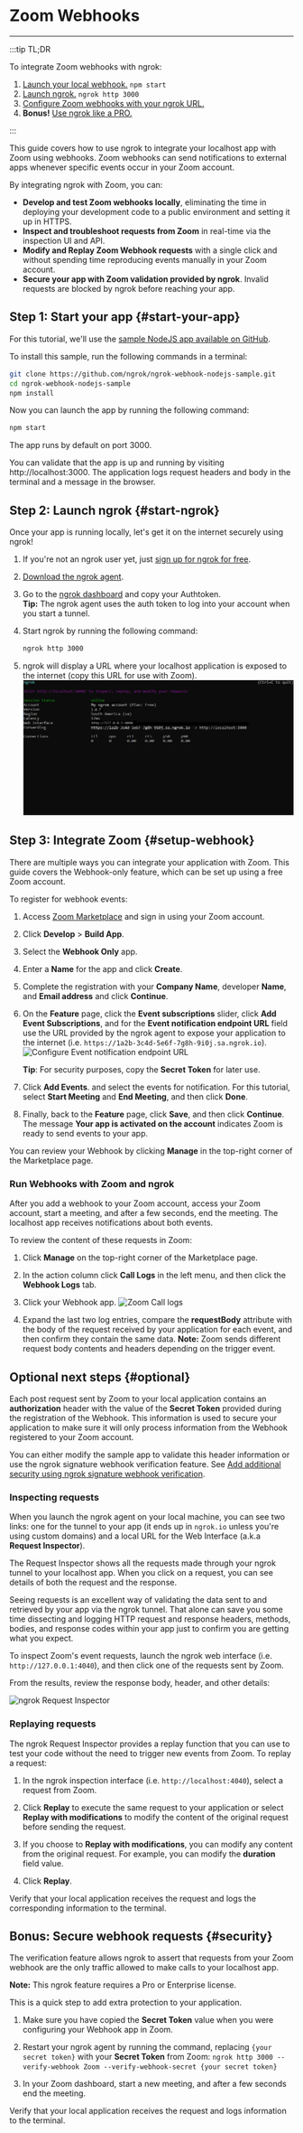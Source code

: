 # Zoom Webhooks
------------

:::tip TL;DR

To integrate Zoom webhooks with ngrok:
1. [Launch your local webhook.](#start-your-app) `npm start`
1. [Launch ngrok.](#start-ngrok) `ngrok http 3000`
1. [Configure Zoom webhooks with your ngrok URL.](#setup-webhook)
1. **Bonus!** [Use ngrok like a PRO.](#security)

:::


This guide covers how to use ngrok to integrate your localhost app with Zoom using webhooks.
Zoom webhooks can send notifications to external apps whenever specific events occur in your Zoom account.

By integrating ngrok with Zoom, you can:

- **Develop and test Zoom webhooks locally**, eliminating the time in deploying your development code to a public environment and setting it up in HTTPS.
- **Inspect and troubleshoot requests from Zoom** in real-time via the inspection UI and API.
- **Modify and Replay Zoom Webhook requests** with a single click and without spending time reproducing events manually in your Zoom account.
- **Secure your app with Zoom validation provided by ngrok**. Invalid requests are blocked by ngrok before reaching your app.


## **Step 1**: Start your app {#start-your-app}

For this tutorial, we'll use the [sample NodeJS app available on GitHub](https://github.com/ngrok/ngrok-webhook-nodejs-sample). 

To install this sample, run the following commands in a terminal:

```bash
git clone https://github.com/ngrok/ngrok-webhook-nodejs-sample.git
cd ngrok-webhook-nodejs-sample
npm install
```

Now you can launch the app by running the following command: 

```bash
npm start
```

The app runs by default on port 3000. 

You can validate that the app is up and running by visiting http://localhost:3000. The application logs request headers and body in the terminal and a message in the browser.


## **Step 2**: Launch ngrok {#start-ngrok}

Once your app is running locally, let's get it on the internet securely using ngrok! 

1. If you're not an ngrok user yet, just [sign up for ngrok for free](https://ngrok.com/signup).

1. [Download the ngrok agent](https://ngrok.com/download).

1. Go to the [ngrok dashboard](https://dashboard.ngrok.com) and copy your Authtoken. <br />
    **Tip:** The ngrok agent uses the auth token to log into your account when you start a tunnel.
    
1. Start ngrok by running the following command:
    ```bash
    ngrok http 3000
    ```

1. ngrok will display a URL where your localhost application is exposed to the internet (copy this URL for use with Zoom).
    ![ngrok agent running](/img/integrations/launch_ngrok_tunnel.png)


## **Step 3**: Integrate Zoom {#setup-webhook}

There are multiple ways you can integrate your application with Zoom. This guide covers the Webhook-only feature, which can be set up using a free Zoom account.

To register for webhook events:

1. Access [Zoom Marketplace](https://marketplace.Zoom.us/) and sign in using your Zoom account.

1. Click **Develop** > **Build App**.

1. Select the **Webhook Only** app.

1. Enter a **Name** for the app and click **Create**.

1. Complete the registration with your **Company Name**, developer **Name**, and **Email address**  and click **Continue**.

1. On the **Feature** page, click the **Event subscriptions** slider, click **Add Event Subscriptions**, and for the **Event notification endpoint URL** field use the URL provided by the ngrok agent to expose your application to the internet (i.e. `https://1a2b-3c4d-5e6f-7g8h-9i0j.sa.ngrok.io`).
    ![Configure Event notification endpoint URL](img/ngrok_url_configuration_zoom.png)
    
    **Tip**: For security purposes, copy the **Secret Token** for later use.

1. Click **Add Events**. and select the events for notification. For this tutorial, select **Start Meeting** and **End Meeting**, and then click **Done**.

1. Finally, back to the **Feature** page, click **Save**, and then click **Continue**.
The message **Your app is activated on the account** indicates Zoom is ready to send events to your app.

You can review your Webhook by clicking **Manage** in the top-right corner of the Marketplace page.


### Run Webhooks with Zoom and ngrok

After you add a webhook to your Zoom account, access your Zoom account, start a meeting, and after a few seconds, end the meeting.
The localhost app receives notifications about both events.

To review the content of these requests in Zoom:

1. Click **Manage** on the top-right corner of the Marketplace page.

1. In the action column click **Call Logs** in the left menu, and then click the **Webhook Logs** tab.

1. Click your Webhook app.
    ![Zoom Call logs](img/review_zoom_call_logs.png)

1. Expand the last two log entries, compare the **requestBody** attribute with the body of the request received by your application for each event, and then confirm they contain the same data.
    **Note:** Zoom sends different request body contents and headers depending on the trigger event.


## Optional next steps {#optional}

Each post request sent by Zoom to your local application contains an **authorization** header with the value of the **Secret Token** provided during the registration of the Webhook.
This information is used to secure your application to make sure it will only process information from the Webhook registered to your Zoom account.

You can either modify the sample app to validate this header information or use the ngrok signature webhook verification feature. See [Add additional security using ngrok signature webhook verification](#security).


### Inspecting requests

When you launch the ngrok agent on your local machine, you can see two links: one for the tunnel to your app (it ends up in `ngrok.io` unless you're using custom domains) and a local URL for the Web Interface (a.k.a **Request Inspector**).

The Request Inspector shows all the requests made through your ngrok tunnel to your localhost app. When you click on a request, you can see details of both the request and the response.

Seeing requests is an excellent way of validating the data sent to and retrieved by your app via the ngrok tunnel. That alone can save you some time dissecting and logging HTTP request and response headers, methods, bodies, and response codes within your app just to confirm you are getting what you expect.

To inspect Zoom's event requests, launch the ngrok web interface (i.e. `http://127.0.0.1:4040`), and then click one of the requests sent by Zoom.

From the results, review the response body, header, and other details:

![ngrok Request Inspector](img/ngrok_introspection_zoom_hooks.png)


### Replaying requests 

The ngrok Request Inspector provides a replay function that you can use to test your code without the need to trigger new events from Zoom. To replay a request:

1. In the ngrok inspection interface (i.e. `http://localhost:4040`), select a request from Zoom.

1. Click **Replay** to execute the same request to your application or select **Replay with modifications** to modify the content of the original request before sending the request.

1. If you choose to **Replay with modifications**, you can modify any content from the original request. For example, you can modify the **duration** field value.

1. Click **Replay**.

Verify that your local application receives the request and logs the corresponding information to the terminal.


## **Bonus**: Secure webhook requests {#security}

The verification feature allows ngrok to assert that requests from your Zoom webhook are the only traffic allowed to make calls to your localhost app.

**Note:** This ngrok feature requires a Pro or Enterprise license.

This is a quick step to add extra protection to your application. 

1. Make sure you have copied the **Secret Token** value when you were configuring your Webhook app in Zoom.

1. Restart your ngrok agent by running the command, replacing `{your secret token}` with your **Secret Token** from Zoom:
    `ngrok http 3000 --verify-webhook Zoom --verify-webhook-secret {your secret token}`

1. In your Zoom dashboard, start a new meeting, and after a few seconds end the meeting.

Verify that your local application receives the request and logs information to the terminal.
